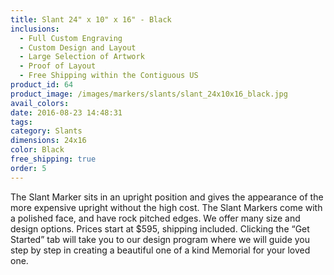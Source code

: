```yaml
---
title: Slant 24" x 10" x 16" - Black
inclusions:
  - Full Custom Engraving
  - Custom Design and Layout
  - Large Selection of Artwork
  - Proof of Layout
  - Free Shipping within the Contiguous US
product_id: 64
product_image: /images/markers/slants/slant_24x10x16_black.jpg
avail_colors: 
date: 2016-08-23 14:48:31
tags:
category: Slants
dimensions: 24x16
color: Black
free_shipping: true
order: 5
---
```

The Slant Marker sits in an upright position and gives the appearance of the more expensive upright without the high cost. The Slant Markers come with a polished face, and have rock pitched edges. We offer many size and design options. Prices start at $595, shipping included. Clicking the “Get Started” tab will take you to our design program where we will guide you step by step in creating a beautiful one of a kind Memorial for your loved one.